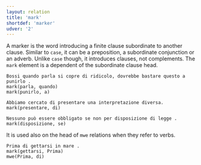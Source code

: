 ```yaml
---
layout: relation
title: 'mark'
shortdef: 'marker'
udver: '2'
---
```


A marker is the word introducing a finite clause subordinate to another clause. Similar to <code>case</code>, it can be a preposition, a subordinate conjunction or an adverb. Unlike <code>case</code> though, it introduces clauses, not complements. The <code>mark</code> element is a dependent of the subordinate clause head.

~~~ sdparse
Bossi quando parla si copre di ridicolo, dovrebbe bastare questo a punirlo . 
mark(parla, quando)
mark(punirlo, a)
~~~
~~~ sdparse
Abbiamo cercato di presentare una interpretazione diversa. 
mark(presentare, di)
~~~
~~~ sdparse
Nessuno può essere obbligato se non per disposizione di legge .
mark(disposizione, se)
~~~

It is used also on the head of <code>mwe</code> relations when they refer to verbs.

~~~ sdparse
Prima di gettarsi in mare . 
mark(gettarsi, Prima)
mwe(Prima, di)
~~~
<!-- Interlanguage links updated Út zář 29 20:23:34 CEST 2020 -->
